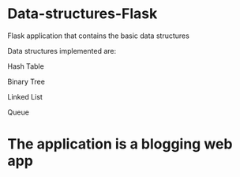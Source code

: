 # Data-structures-Flask

Flask application that contains the basic data structures

Data structures implemented are:

Hash Table

Binary Tree

Linked List

Queue

# The application is a blogging web app

